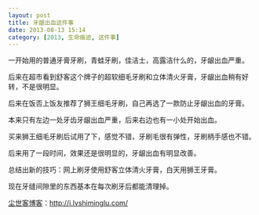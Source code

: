 ```yaml
---
layout: post
title: 牙龈出血这件事
date: 2013-08-13 15:14
category: [2013, 生命痕迹, 这件事]
---
```

一开始用的普通牙膏牙刷，青蛙牙刷，佳洁士，高露洁什么的，牙龈出血严重。

后来在超市看到舒客这个牌子的超软细毛牙刷和立体清火牙膏，牙龈出血稍有好转，不是很明显。

后来在饭否上饭友推荐了狮王细毛牙刷，自己再选了一款防止牙龈出血的牙膏。

本来只有左边一处牙齿牙龈出血严重，后来右边也有一小处开始出血。

买来狮王细毛牙刷后试用了下，感觉不错，牙刷毛很有弹性，牙刷柄手感也不错。

后来用了一段时间，效果还是很明显的，牙龈出血有明显改善。

总结出新的技巧：网上刷牙使用舒客立体清火牙膏，白天用狮王牙膏。

现在牙缝间隙里的东西基本在每次刷牙后都能清理掉。

<a href="http://i.lvshiminglu.com/">尘世客博客</a>：<a href="http://i.lvshiminglu.com/">http://i.lvshiminglu.com/</a>


